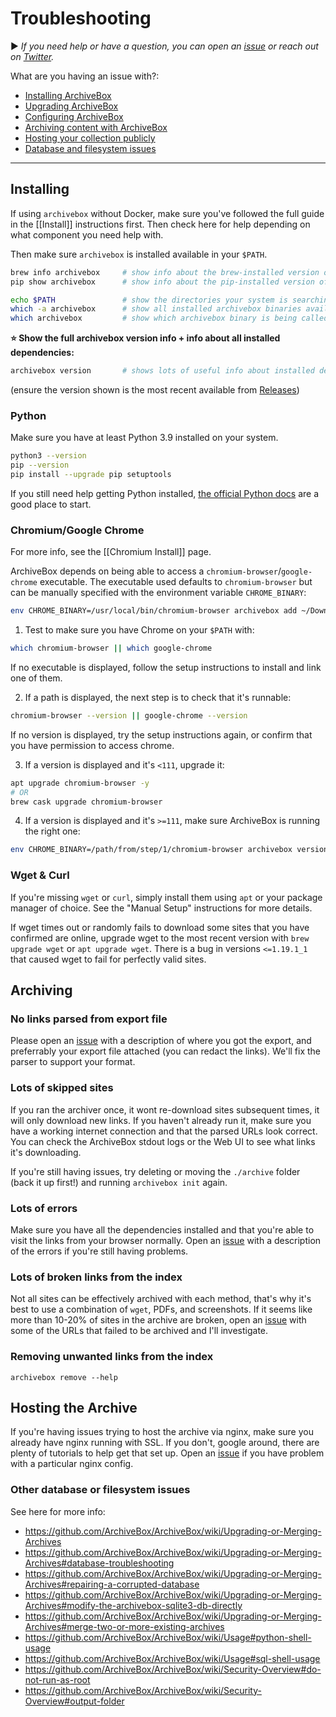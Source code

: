 # Troubleshooting

▶️ *If you need help or have a question, you can open an [issue](https://github.com/ArchiveBox/ArchiveBox/issues?q=is%3Aissue+is%3Aopen+sort%3Aupdated-desc) or reach out on [Twitter](https://twitter.com/theSquashSH).*

What are you having an issue with?:

- [Installing ArchiveBox](#Installing)
- [Upgrading ArchiveBox](https://github.com/ArchiveBox/ArchiveBox/wiki/Upgrading-or-Merging-Archives)
- [Configuring ArchiveBox](https://github.com/ArchiveBox/ArchiveBox/wiki/Configuration)
- [Archiving content with ArchiveBox](#Archiving)
- [Hosting your collection publicly](#Hosting-the-Archive)
- [Database and filesystem issues](https://github.com/ArchiveBox/ArchiveBox/wiki/Upgrading-or-Merging-Archives#database-troubleshooting)

---

## Installing

If using `archivebox` without Docker, make sure you've followed the full guide in the [[Install]] instructions first.  Then check here for help depending on what component you need help with.

Then make sure `archivebox` is installed available in your `$PATH`.
```bash
brew info archivebox     # show info about the brew-installed version of archivebox
pip show archivebox      # show info about the pip-installed version of archivebox

echo $PATH               # show the directories your system is searching for binaries
which -a archivebox      # show all installed archivebox binaries available
which archivebox         # show which archivebox binary is being called
```
**⭐️ Show the full archivebox version info + info about all installed dependencies:**
```bash
archivebox version       # shows lots of useful info about installed dependencies and more
```
(ensure the version shown is the most recent available from [Releases](https://github.com/ArchiveBox/ArchiveBox/releases))



### Python

Make sure you have at least Python 3.9 installed on your system.

```bash
python3 --version
pip --version
pip install --upgrade pip setuptools
```

If you still need help getting Python installed, [the official Python docs](https://docs.python.org/3.9/using/unix.html) are a good place to start.

### Chromium/Google Chrome

For more info, see the [[Chromium Install]] page.

ArchiveBox depends on being able to access a `chromium-browser`/`google-chrome` executable.  The executable used
defaults to `chromium-browser` but can be manually specified with the environment variable `CHROME_BINARY`:

```bash
env CHROME_BINARY=/usr/local/bin/chromium-browser archivebox add ~/Downloads/bookmarks_export.html
```

1. Test to make sure you have Chrome on your `$PATH` with:

```bash
which chromium-browser || which google-chrome
```
If no executable is displayed, follow the setup instructions to install and link one of them.

2. If a path is displayed, the next step is to check that it's runnable:

```bash
chromium-browser --version || google-chrome --version
```
If no version is displayed, try the setup instructions again, or confirm that you have permission to access chrome.

3. If a version is displayed and it's `<111`, upgrade it:

```bash
apt upgrade chromium-browser -y
# OR
brew cask upgrade chromium-browser
```

4. If a version is displayed and it's `>=111`, make sure ArchiveBox is running the right one:

```bash
env CHROME_BINARY=/path/from/step/1/chromium-browser archivebox version   # replace the path with the one you got from step 1
```


### Wget & Curl

If you're missing `wget` or `curl`, simply install them using `apt` or your package manager of choice.
See the "Manual Setup" instructions for more details.

If wget times out or randomly fails to download some sites that you have confirmed are online,
upgrade wget to the most recent version with `brew upgrade wget` or `apt upgrade wget`.  There is
a bug in versions `<=1.19.1_1` that caused wget to fail for perfectly valid sites.

## Archiving

### No links parsed from export file

Please open an [issue](https://github.com/ArchiveBox/ArchiveBox/issues) with a description of where you got the export, and
preferrably your export file attached (you can redact the links).  We'll fix the parser to support your format.

### Lots of skipped sites

If you ran the archiver once, it wont re-download sites subsequent times, it will only download new links.
If you haven't already run it, make sure you have a working internet connection and that the parsed URLs look correct.
You can check the ArchiveBox stdout logs or the Web UI to see what links it's downloading.

If you're still having issues, try deleting or moving the `./archive` folder (back it up first!) and running `archivebox init` again.

### Lots of errors

Make sure you have all the dependencies installed and that you're able to visit the links from your browser normally.
Open an [issue](https://github.com/ArchiveBox/ArchiveBox/issues) with a description of the errors if you're still having problems.

### Lots of broken links from the index

Not all sites can be effectively archived with each method, that's why it's best to use a combination of `wget`, PDFs, and screenshots.
If it seems like more than 10-20% of sites in the archive are broken, open an [issue](https://github.com/ArchiveBox/ArchiveBox/issues)
with some of the URLs that failed to be archived and I'll investigate.

### Removing unwanted links from the index

`archivebox remove --help`

## Hosting the Archive

If you're having issues trying to host the archive via nginx, make sure you already have nginx running with SSL.
If you don't, google around, there are plenty of tutorials to help get that set up.  Open an [issue](https://github.com/ArchiveBox/ArchiveBox/issues)
if you have problem with a particular nginx config.

### Other database or filesystem issues

See here for more info:

- https://github.com/ArchiveBox/ArchiveBox/wiki/Upgrading-or-Merging-Archives
- https://github.com/ArchiveBox/ArchiveBox/wiki/Upgrading-or-Merging-Archives#database-troubleshooting
- https://github.com/ArchiveBox/ArchiveBox/wiki/Upgrading-or-Merging-Archives#repairing-a-corrupted-database
- https://github.com/ArchiveBox/ArchiveBox/wiki/Upgrading-or-Merging-Archives#modify-the-archivebox-sqlite3-db-directly
- https://github.com/ArchiveBox/ArchiveBox/wiki/Upgrading-or-Merging-Archives#merge-two-or-more-existing-archives
- https://github.com/ArchiveBox/ArchiveBox/wiki/Usage#python-shell-usage
- https://github.com/ArchiveBox/ArchiveBox/wiki/Usage#sql-shell-usage
- https://github.com/ArchiveBox/ArchiveBox/wiki/Security-Overview#do-not-run-as-root
- https://github.com/ArchiveBox/ArchiveBox/wiki/Security-Overview#output-folder
